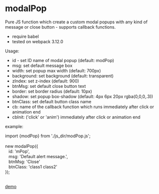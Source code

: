 # modalPop
Pure JS function which create a custom modal popups with any kind of message or close button - supports callback functions.


* require babel
* tested on webpack 3.12.0


Usage:

- id - set ID name of modal popup (default: modPop)
- msg: set default message box
- width: set popup max width (default: 700px)
- background: set background (default: transparent)
- zIndex: set z-index (default: 900)
- btnMsg: set default close button text
- border: set border radius (default: 10px)
- shadow: set popup box-shadow (default: 4px 6px 20px rgba(0,0,0,.3))
- btnClass: set default button class name
- cb: name of the callback function which runs immediately after click or animation end
- cbInit: ('click' or 'anim') immediately after click or animation end

example:

import {modPop} from './js_dir/modPop.js';<br><br>
new modalPop({<br>
&nbsp;&nbsp;  id: 'mPop',<br>
&nbsp;&nbsp;  msg: '<span class="alert">Default alert message.</span>',<br>
&nbsp;&nbsp;  btnMsg: 'Close'<br>
&nbsp;&nbsp;  btnClass: 'class1 class2'<br>
});<br><br>

<a href="http://www.modweb.pl/projects/css-framework/">demo</a>
